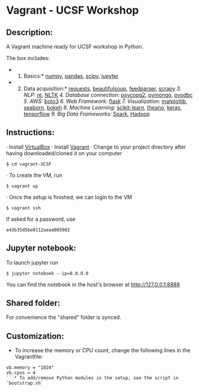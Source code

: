 # Vagrant - UCSF Workshop

## Description:
A Vagrant machine ready for UCSF workshop in Python.

The box includes: 
* 1. Basics:* [numpy](http://www.numpy.org/), [pandas](http://pandas.pydata.org/), [scipy](https://www.scipy.org/), [jupyter](http://jupyter.org/) 
* 2. Data acquisition:* [requests](http://docs.python-requests.org/en/master/), [beautifulsoup](https://www.crummy.com/software/BeautifulSoup/), [feedparser](http://pythonhosted.org/feedparser/), [scrapy](http://scrapy.org/) 
*3. NLP:* [re](https://docs.python.org/2/library/re.html), [NLTK](http://www.nltk.org/) 
*4. Database connection:* [psycopg2](http://initd.org/psycopg/), [pymongo](https://docs.mongodb.com/getting-started/python/client/), [pyodbc](http://mkleehammer.github.io/pyodbc/) 
*5. AWS:* [boto3](https://boto3.readthedocs.io/en/latest/) 
*6. Web Framework:* [flask](http://flask.pocoo.org/) 
*7. Visualization:* [matplotlib](http://matplotlib.org/), [seaborn](https://stanford.edu/~mwaskom/software/seaborn/), [bokeh](http://bokeh.pydata.org/en/latest/) 
*8. Machine Learning:* [scikit-learn](http://scikit-learn.org/stable/), [theano](http://deeplearning.net/software/theano/), [keras](http://keras.io/), [tensorflow](https://www.tensorflow.org/)
*9. Big Data Frameworks:* [Spark](http://spark.apache.org/),  [Hadoop](http://hadoop.apache.org/) 

## Instructions:
· Install [VirtualBox](https://www.virtualbox.org/wiki/Downloads) 
· Install [Vagrant](https://www.vagrantup.com/) 
· Change to your project directory after having downloaded/cloned it on your computer
```
$ cd vagrant-UCSF
```
· To create the VM, run
```
$ vagrant up
```
· Once the setup is finished, we can login to the VM
```
$ vagrant ssh
```
 If asked for a password, use
```
e43b35d5be0112aeaa005902
```

## Jupyter notebook:
To launch jupyter run 
```
$ jupyter notebook --ip=0.0.0.0
```
You can find the notebook in the host's browser at http://127.0.0.1:8888

## Shared folder:
For convenience the "shared" folder is synced.

## Customization:
* To increase the memory or CPU count, change the following lines in the Vagrantfile:
```
vb.memory = "1024"
vb.cpus = 4
```* To add/remove Python modules in the setup, see the script in `bootstrap.sh`
